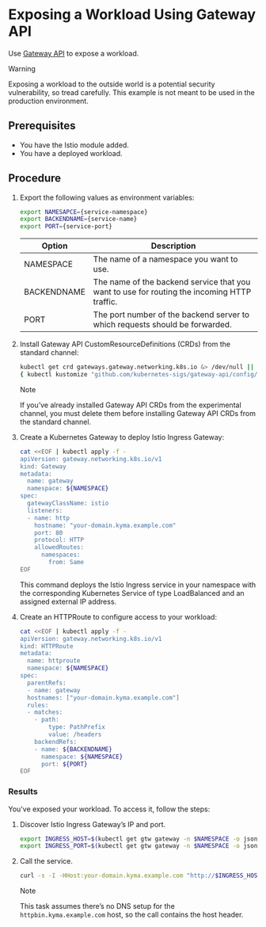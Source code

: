 # Exposing a Workload Using Gateway API 

Use [Gateway API](https://gateway-api.sigs.k8s.io/) to expose a workload.

> [!WARNING]
> Exposing a workload to the outside world is a potential security vulnerability, so tread carefully. This example is not meant to be used in the production environment. 

## Prerequisites

* You have the Istio module added.
* You have a deployed workload. 

## Procedure
1. Export the following values as environment variables:

    ```bash
    export NAMESAPCE={service-namespace}
    export BACKENDNAME={service-name}
    export PORT={service-port}
    ```

    Option | Description |
    ---------|----------|
    NAMESPACE | The name of a namespace you want to use. |
    BACKENDNAME | 	The name of the backend service that you want to use for routing the incoming HTTP traffic. |
    PORT | The port number of the backend server to which requests should be forwarded. |

2. Install Gateway API CustomResourceDefinitions (CRDs) from the standard channel:

    ```bash
    kubectl get crd gateways.gateway.networking.k8s.io &> /dev/null || \
    { kubectl kustomize "github.com/kubernetes-sigs/gateway-api/config/crd?ref=v1.1.0" | kubectl apply -f -; }
    ```

    >[!NOTE]
    > If you’ve already installed Gateway API CRDs from the experimental channel, you must delete them before installing Gateway API CRDs from the standard channel.

3. Create a Kubernetes Gateway to deploy Istio Ingress Gateway:

    ```bash
    cat <<EOF | kubectl apply -f -
    apiVersion: gateway.networking.k8s.io/v1
    kind: Gateway
    metadata:
      name: gateway
      namespace: ${NAMESPACE}
    spec:
      gatewayClassName: istio
      listeners:
      - name: http
        hostname: "your-domain.kyma.example.com"
        port: 80
        protocol: HTTP
        allowedRoutes:
          namespaces:
            from: Same
    EOF
    ```

    This command deploys the Istio Ingress service in your namespace with the corresponding Kubernetes Service of type LoadBalanced and an assigned external IP address.

4. Create an HTTPRoute to configure access to your workload:

    ```bash
    cat <<EOF | kubectl apply -f -
    apiVersion: gateway.networking.k8s.io/v1
    kind: HTTPRoute
    metadata:
      name: httproute
      namespace: ${NAMESPACE}
    spec:
      parentRefs:
      - name: gateway
      hostnames: ["your-domain.kyma.example.com"]
      rules:
      - matches:
        - path:
            type: PathPrefix
            value: /headers
        backendRefs:
        - name: ${BACKENDNAME}
          namespace: ${NAMESPACE}
          port: ${PORT}
    EOF
    ```

### Results
You've exposed your workload. To access it, follow the steps:

1. Discover Istio Ingress Gateway’s IP and port.
    
    ```bash
    export INGRESS_HOST=$(kubectl get gtw gateway -n $NAMESPACE -o jsonpath='{.status.addresses[0].value}')
    export INGRESS_PORT=$(kubectl get gtw gateway -n $NAMESPACE -o jsonpath='{.spec.listeners[?(@.name=="http")].port}')
    ```

2. Call the service.
    
    ```bash
    curl -s -I -HHost:your-domain.kyma.example.com "http://$INGRESS_HOST:$INGRESS_PORT/headers"
    ```

    >[!NOTE]
    > This task assumes there’s no DNS setup for the `httpbin.kyma.example.com` host, so the call contains the host header.